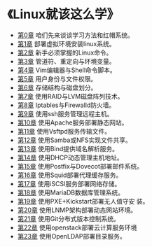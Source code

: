 <link href="/media/Others/Backup/myback/css/style.css" rel="stylesheet" type="text/css" />

# 《Linux就该这么学》

<div class="pages">

+ [第0章][0] 咱们先来谈谈学习方法和红帽系统。
+ [第1章][1] 部署虚拟环境安装linux系统。
+ [第2章][2] 新手必须掌握的Linux命令。
+ [第3章][3] 管道符、重定向与环境变量。
+ [第4章][4] Vim编辑器与Shell命令脚本。
+ [第5章][5] 用户身份与文件权限。
+ [第6章][6] 存储结构与磁盘划分。
+ [第7章][7] 使用RAID与LVM磁盘阵列技术。
+ [第8章][8] Iptables与Firewalld防火墙。
+ [第9章][9] 使用ssh服务管理远程主机。
+ [第10章][10] 使用Apache服务部署静态网站。
+ [第11章][11] 使用Vsftpd服务传输文件。
+ [第12章][12] 使用Samba或NFS实现文件共享。
+ [第13章][13] 使用Bind提供域名解析服务。
+ [第14章][14] 使用DHCP动态管理主机地址。
+ [第15章][15] 使用Postfix与Dovecot部署邮件系统。
+ [第16章][16] 使用Squid部署代理缓存服务。
+ [第17章][17] 使用iSCSI服务部署网络存储。
+ [第18章][18] 使用MariaDB数据库管理系统。
+ [第19章][19] 使用PXE+Kickstart部署无人值守安 装。
+ [第20章][20] 使用LNMP架构部署动态网站环境。
+ [第21章][21] 使用Git分布式版本控制系统。
+ [第22章][22] 使用openstack部署云计算服务环境
+ [第23章][23] 使用OpenLDAP部署目录服务。

</div>

[0]: http://www.linuxprobe.com/chapter-00.html
[1]: http://www.linuxprobe.com/chapter-01.html
[2]: http://www.linuxprobe.com/chapter-02.html
[3]: http://www.linuxprobe.com/chapter-03.html
[4]: http://www.linuxprobe.com/chapter-04.html
[5]: http://www.linuxprobe.com/chapter-05.html
[6]: http://www.linuxprobe.com/chapter-06.html
[7]: http://www.linuxprobe.com/chapter-07.html
[8]: http://www.linuxprobe.com/chapter-08.html
[9]: http://www.linuxprobe.com/chapter-09.html
[10]: http://www.linuxprobe.com/chapter-10.html
[11]: http://www.linuxprobe.com/chapter-11.html
[12]: http://www.linuxprobe.com/chapter-12.html
[13]: http://www.linuxprobe.com/chapter-13.html
[14]: http://www.linuxprobe.com/chapter-14.html
[15]: http://www.linuxprobe.com/chapter-15.html
[16]: http://www.linuxprobe.com/chapter-16.html
[17]: http://www.linuxprobe.com/chapter-17.html
[18]: http://www.linuxprobe.com/chapter-18.html
[19]: http://www.linuxprobe.com/chapter-19.html
[20]: http://www.linuxprobe.com/chapter-20.html
[21]: http://www.linuxprobe.com/chapter-21.html
[22]: http://www.linuxprobe.com/chapter-22.html
[23]: http://www.linuxprobe.com/chapter-23.html


